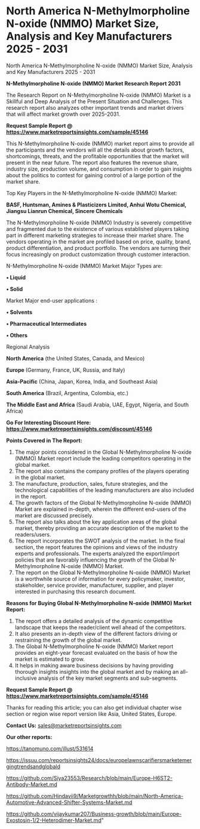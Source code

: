 # North America N-Methylmorpholine N-oxide (NMMO) Market Size, Analysis and Key Manufacturers 2025 - 2031
North America N-Methylmorpholine N-oxide (NMMO) Market Size, Analysis and Key Manufacturers 2025 - 2031

<strong>N-Methylmorpholine N-oxide (NMMO) Market Research Report 2031</strong>

The Research Report on N-Methylmorpholine N-oxide (NMMO) Market is a Skillful and Deep Analysis of the Present Situation and Challenges. This research report also analyzes other important trends and market drivers that will affect market growth over 2025-2031.

<strong>Request Sample Report @ <a href=https://www.marketreportsinsights.com/sample/45146>https://www.marketreportsinsights.com/sample/45146</a></strong>

This N-Methylmorpholine N-oxide (NMMO) market report aims to provide all the participants and the vendors will all the details about growth factors, shortcomings, threats, and the profitable opportunities that the market will present in the near future. The report also features the revenue share, industry size, production volume, and consumption in order to gain insights about the politics to contest for gaining control of a large portion of the market share.

Top Key Players in the N-Methylmorpholine N-oxide (NMMO) Market:

<strong>BASF, Huntsman, Amines & Plasticizers Limited, Anhui Wotu Chemical, Jiangsu Lianrun Chemical, Sincere Chemicals</strong>

The N-Methylmorpholine N-oxide (NMMO) Industry is severely competitive and fragmented due to the existence of various established players taking part in different marketing strategies to increase their market share. The vendors operating in the market are profiled based on price, quality, brand, product differentiation, and product portfolio. The vendors are turning their focus increasingly on product customization through customer interaction.

N-Methylmorpholine N-oxide (NMMO) Market Major Types are:

<strong>•  Liquid

•  Solid</strong>

Market Major end-user applications :

<strong>•  Solvents

•  Pharmaceutical Intermediates

•  Others</strong>

Regional Analysis

</u><strong><b>North America</b></strong> (the United States, Canada, and Mexico)

<strong><b>Europe </b></strong>(Germany, France, UK, Russia, and Italy)

<strong><b>Asia-Pacific</b></strong> (China, Japan, Korea, India, and Southeast Asia)

<strong><b>South America</b></strong> (Brazil, Argentina, Colombia, etc.)

<strong><b>The Middle East and Africa</b></strong> (Saudi Arabia, UAE, Egypt, Nigeria, and South Africa)

<strong>Go For Interesting Discount Here: <a href=https://www.marketreportsinsights.com/discount/45146>https://www.marketreportsinsights.com/discount/45146</a></strong>

<strong>Points Covered in The Report:</strong>
<ol>
  <li>The major points considered in the Global N-Methylmorpholine N-oxide (NMMO) Market report include the leading competitors operating in the global market.</li>
  <li>The report also contains the company profiles of the players operating in the global market.</li>
  <li>The manufacture, production, sales, future strategies, and the technological capabilities of the leading manufacturers are also included in the report.</li>
  <li>The growth factors of the Global N-Methylmorpholine N-oxide (NMMO) Market are explained in-depth, wherein the different end-users of the market are discussed precisely.</li>
  <li>The report also talks about the key application areas of the global market, thereby providing an accurate description of the market to the readers/users.</li>
  <li>The report incorporates the SWOT analysis of the market. In the final section, the report features the opinions and views of the industry experts and professionals. The experts analyzed the export/import policies that are favorably influencing the growth of the Global N-Methylmorpholine N-oxide (NMMO) Market.</li>
  <li>The report on the Global N-Methylmorpholine N-oxide (NMMO) Market is a worthwhile source of information for every policymaker, investor, stakeholder, service provider, manufacturer, supplier, and player interested in purchasing this research document.</li>
</ol>
<strong>Reasons for Buying Global N-Methylmorpholine N-oxide (NMMO) Market Report:</strong>

<ol>
  <li>The report offers a detailed analysis of the dynamic competitive landscape that keeps the reader/client well ahead of the competitors.</li>
  <li>It also presents an in-depth view of the different factors driving or restraining the growth of the global market.</li>
  <li>The Global N-Methylmorpholine N-oxide (NMMO) Market report provides an eight-year forecast evaluated on the basis of how the market is estimated to grow.</li>
  <li>It helps in making aware business decisions by having providing thorough insights insights into the global market and by making an all-inclusive analysis of the key market segments and sub-segments.</li>
</ol>
<strong>Request Sample Report @ <a href=https://www.marketreportsinsights.com/sample/45146>https://www.marketreportsinsights.com/sample/45146</a></strong>


Thanks for reading this article; you can also get individual chapter wise section or region wise report version like Asia, United States, Europe.

<strong>Contact Us:</strong>
sales@marketreportsinsights.com

<strong>Our other reports:</strong>

<a href=https://tanomuno.com/illust/531614>https://tanomuno.com/illust/531614</a>

<a href=https://issuu.com/reportsinsights24/docs/europelawnscarifiersmarketemergingtrendsandglobald>https://issuu.com/reportsinsights24/docs/europelawnscarifiersmarketemergingtrendsandglobald</a>

<a href=https://github.com/Siya23553/Research/blob/main/Europe-H6ST2-Antibody-Market.md>https://github.com/Siya23553/Research/blob/main/Europe-H6ST2-Antibody-Market.md</a>

<a href=https://github.com/Hindavii9/Marketgrowthh/blob/main/North-America-Automotive-Advanced-Shifter-Systems-Market.md>https://github.com/Hindavii9/Marketgrowthh/blob/main/North-America-Automotive-Advanced-Shifter-Systems-Market.md</a>

<a href=https://github.com/vijaykumar207/Business-growth/blob/main/Europe-Exostosin-1/2-Heterodimer-Market.md>https://github.com/vijaykumar207/Business-growth/blob/main/Europe-Exostosin-1/2-Heterodimer-Market.md</a>"
